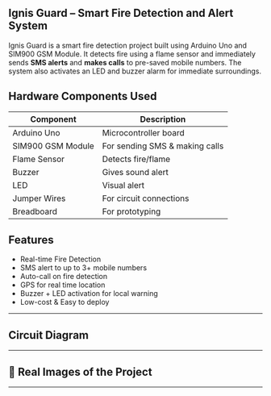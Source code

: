 ## **Ignis Guard** – Smart Fire Detection and Alert System

Ignis Guard is a smart fire detection project built using Arduino Uno and SIM900 GSM Module. It detects fire using a flame sensor and immediately sends **SMS alerts** and **makes calls** to pre-saved mobile numbers. The system also activates an LED and buzzer alarm for immediate surroundings.


## **Hardware Components Used**

| Component        | Description                         |
|------------------|-------------------------------------|
| Arduino Uno      | Microcontroller board               |
| SIM900 GSM Module| For sending SMS & making calls      |
| Flame Sensor     | Detects fire/flame                  |
| Buzzer           | Gives sound alert                   |
| LED              | Visual alert                        |
| Jumper Wires     | For circuit connections             |
| Breadboard       | For prototyping                     |


## Features

- Real-time Fire Detection
- SMS alert to up to 3+ mobile numbers
- Auto-call on fire detection 
- GPS for real time location
- Buzzer + LED activation for local warning
- Low-cost & Easy to deploy

---

## Circuit Diagram


---

## 📸 Real Images of the Project


---
